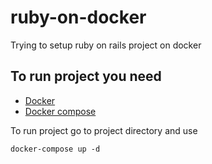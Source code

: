 # ruby-on-docker
Trying to setup ruby on rails project on docker

## To run project you need
* [Docker](https://docs.docker.com/installation/#installation)
* [Docker compose](http://docs.docker.com/compose/#installation-and-set-up)

To run project go to project directory and use

```
docker-compose up -d
```
